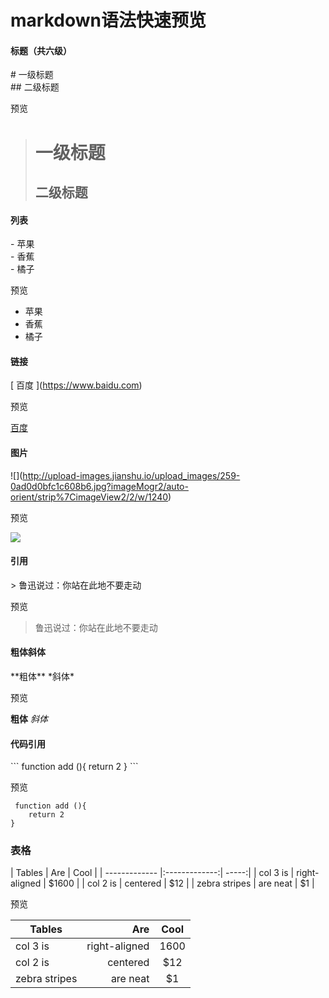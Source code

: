 ﻿# markdown语法快速预览

#### 标题（共六级）
\# 一级标题  
\#\# 二级标题

预览

> # 一级标题
> ## 二级标题

#### 列表
\- 苹果  
\- 香蕉  
\- 橘子  

预览
- 苹果  
- 香蕉  
- 橘子  

#### 链接
\[ 百度 ](https://www.baidu.com)

预览

 [ 百度 ](https://www.baidu.com)


#### 图片

\!\[](http://upload-images.jianshu.io/upload_images/259-0ad0d0bfc1c608b6.jpg?imageMogr2/auto-orient/strip%7CimageView2/2/w/1240)

预览

![](http://upload-images.jianshu.io/upload_images/259-0ad0d0bfc1c608b6.jpg?imageMogr2/auto-orient/strip%7CimageView2/2/w/1240)


#### 引用

\> 鲁迅说过：你站在此地不要走动

预览

> 鲁迅说过：你站在此地不要走动

#### 粗体斜体

\*\*粗体** \*斜体*

预览

**粗体** *斜体*

#### 代码引用

\`\`\` function add (){
	return 2
}
\`\`\`

预览

```
 function add (){
	return 2
}
```

### 表格

\| Tables        | Are           | Cool  |
\| ------------- |:-------------:| -----:|
\| col 3 is      | right-aligned | $1600 |
\| col 2 is      | centered      |   $12 |
\| zebra stripes | are neat      |    $1 |

预览

| Tables        | Are              | Cool  |
| -------------- |-----------------:| :------:|
| col 3 is      | right-aligned | 1600 |
| col 2 is      | centered       |   $12   |
| zebra stripes | are neat   |    $1 |

